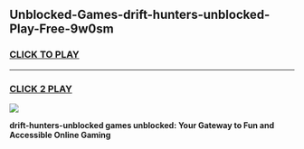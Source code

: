
## Unblocked-Games-drift-hunters-unblocked-Play-Free-9w0sm
<h3>
<a href="https://premium76.site?title=drift-hunters-unblocked&ref=18A1">CLICK TO PLAY</a></h3>
<hr>

<h3>
<a href="https://premium76.site?title=drift-hunters-unblocked&ref=18A1">CLICK 2 PLAY</a>
  
</h3>

<a href="https://premium76.site?title=drift-hunters-unblocked&ref=18A1"><img src="https://clearcache.store/games.png"></a>


**drift-hunters-unblocked games unblocked: Your Gateway to Fun and Accessible Online Gaming**
